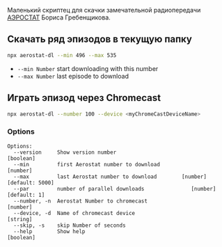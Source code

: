 Маленький скриптец для скачки замечательной радиопередачи [АЭРОСТАТ](https://aerostatbg.ru) Бориса Гребенщикова.

## Скачать ряд эпизодов в текущую папку

```sh
npx aerostat-dl --min 496 --max 535
```

* `--min Number` start downloading with this number
* `--max Number` last episode to download

## Играть эпизод через Chromecast

```sh
npx aerostat-dl --number 100 --device <myChromeCastDeviceName>
```

### Options

```
Options:
  --version     Show version number                                    [boolean]
  --min         first Aerostat number to download                       [number]
  --max         last Aerostat number to download        [number] [default: 5000]
  --par         number of parallel downloads               [number] [default: 1]
  --number, -n  Aerostat Number to chromecast                           [number]
  --device, -d  Name of chromecast device                               [string]
  --skip, -s    skip Number of seconds
  --help        Show help                                              [boolean]
```
